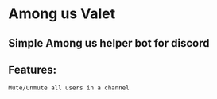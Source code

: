 # Among us Valet

## Simple Among us helper bot for discord
## Features:
    Mute/Unmute all users in a channel